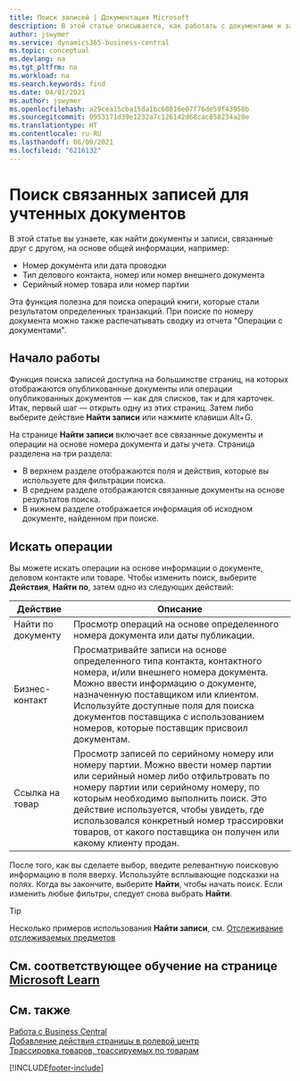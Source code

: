 ```yaml
---
title: Поиск записей | Документация Microsoft
description: В этой статье описывается, как работать с документами и записями, которые связаны
author: jswymer
ms.service: dynamics365-business-central
ms.topic: conceptual
ms.devlang: na
ms.tgt_pltfrm: na
ms.workload: na
ms.search.keywords: find
ms.date: 04/01/2021
ms.author: jswymer
ms.openlocfilehash: a29cea15cba15da1bc68816e07f76de59f43958b
ms.sourcegitcommit: 0953171d39e1232a7c126142d68cac858234a20e
ms.translationtype: HT
ms.contentlocale: ru-RU
ms.lasthandoff: 06/09/2021
ms.locfileid: "6216132"
---
```

# <a name="finding-related-entries-for-posted-documents"></a>Поиск связанных записей для учтенных документов 

В этой статье вы узнаете, как найти документы и записи, связанные друг с другом, на основе общей информации, например:

- Номер документа или дата проводки
- Тип делового контакта, номер или номер внешнего документа
- Серийный номер товара или номер партии

Эта функция полезна для поиска операций книги, которые стали результатом определенных транзакций. При поиске по номеру документа можно также распечатывать сводку из отчета "Операции с документами".

## <a name="get-started"></a>Начало работы

Функция поиска записей доступна на большинстве страниц, на которых отображаются опубликованные документы или операции опубликованных документов — как для списков, так и для карточек. Итак, первый шаг — открыть одну из этих страниц. Затем либо выберите действие **Найти записи** или нажмите клавиши Alt+G.

На странице **Найти записи** включает все связанные документы и операции на основе номера документа и даты учета. Страница разделена на три раздела:

- В верхнем разделе отображаются поля и действия, которые вы используете для фильтрации поиска.
- В среднем разделе отображаются связанные документы на основе результатов поиска.
- В нижнем разделе отображается информация об исходном документе, найденном при поиске.


<!--
 There are two ways to open this page:

- Choose the ![Lightbulb that opens the Tell Me feature](media/ui-search/search_small.png "Tell me what you want to do") icon, enter **Find Entries**, and then choose the related link.

    With this way, the **Find Entries** page might be empty, and you'll have to start searching for entries from scratch.
    
- Open a page that displays posted documents or posted documents entries, either a list or a card. Then, locate and select the **Find Entries** action.

    With this way, the **Find Entries**, page will include all related documents and entries based on the document no. and posting date.


    > [!TIP]
    > If you are on a page that has the **Find Entries** action, press crtl+G to open the **Find Entries** page directly. 
-->

## <a name="search-for-entries"></a>Искать операции

Вы можете искать операции на основе информации о документе, деловом контакте или товаре. Чтобы изменить поиск, выберите **Действия**, **Найти по**, затем одно из следующих действий:

|Действие|Описание|
|------|-----------|
|Найти по документу|Просмотр операций на основе определенного номера документа или даты публикации.|
|Бизнес-контакт |Просматривайте записи на основе определенного типа контакта, контактного номера, и/или внешнего номера документа. Можно ввести информацию о документе, назначенную поставщиком или клиентом. Используйте доступные поля для поиска документов поставщика с использованием номеров, которые поставщик присвоил документам.|
|Ссылка на товар|Просмотр записей по серийному номеру или номеру партии. Можно ввести номер партии или серийный номер либо отфильтровать по номеру партии или серийному номеру, по которым необходимо выполнить поиск. Это действие используется, чтобы увидеть, где использовался конкретный номер трассировки товаров, от какого поставщика он получен или какому клиенту продан.|

После того, как вы сделаете выбор, введите релевантную поисковую информацию в поля вверху. Используйте всплывающие подсказки на полях. Когда вы закончите, выберите **Найти**, чтобы начать поиск. Если изменить любые фильтры, следует снова выбрать **Найти**.

> [!TIP]
> Несколько примеров использования **Найти записи**, см. [Отслеживание отслеживаемых предметов](inventory-how-to-trace-item-tracked-items.md) <!--and [Walkthrough: Tracing Serial-Lot Numbers](walkthrough-tracing-serial-lot-numbers.md). -->

## <a name="see-related-training-at-microsoft-learn"></a>См. соответствующее обучение на странице [Microsoft Learn](/learn/modules/user-interface-dynamics-365-business-central/index)

## <a name="see-also"></a>См. также

[Работа с Business Central](ui-work-product.md)  
[Добавление действия страницы в ролевой центр](ui-bookmarks.md)  
[Трассировка товаров, трассируемых по товарам](inventory-how-to-trace-item-tracked-items.md)  


[!INCLUDE[footer-include](includes/footer-banner.md)]
